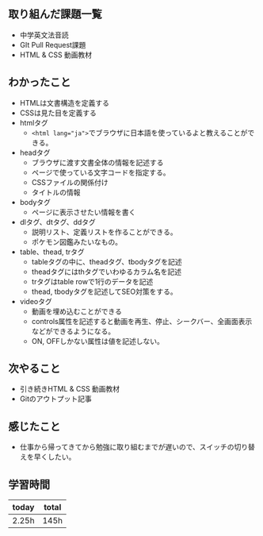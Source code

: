 ## 取り組んだ課題一覧
- 中学英文法音読
- GIt Pull Request課題
- HTML & CSS 動画教材
## わかったこと
- HTMLは文書構造を定義する
- CSSは見た目を定義する
- htmlタグ
    - `<html lang="ja">`でブラウザに日本語を使っているよと教えることができる。
- headタグ
    - ブラウザに渡す文書全体の情報を記述する
    - ページで使っている文字コードを指定する。
    - CSSファイルの関係付け
    - タイトルの情報
- bodyタグ
    - ページに表示させたい情報を書く
- dlタグ、dtタグ、ddタグ
    - 説明リスト、定義リストを作ることができる。
    - ポケモン図鑑みたいなもの。
- table、thead, trタグ
    - tableタグの中に、theadタグ、tbodyタグを記述
    - theadタグにはthタグでいわゆるカラム名を記述
    - trタグはtable rowで1行のデータを記述
    - thead, tbodyタグを記述してSEO対策をする。
- videoタグ
    - 動画を埋め込むことができる
    - controls属性を記述すると動画を再生、停止、シークバー、全画面表示などができるようになる。
    - ON, OFFしかない属性は値を記述しない。
## 次やること
- 引き続きHTML & CSS 動画教材
- Gitのアウトプット記事
## 感じたこと
- 仕事から帰ってきてから勉強に取り組むまでが遅いので、スイッチの切り替えを早くしたい。
## 学習時間
|today|total|
|----|----|
|2.25h|145h|